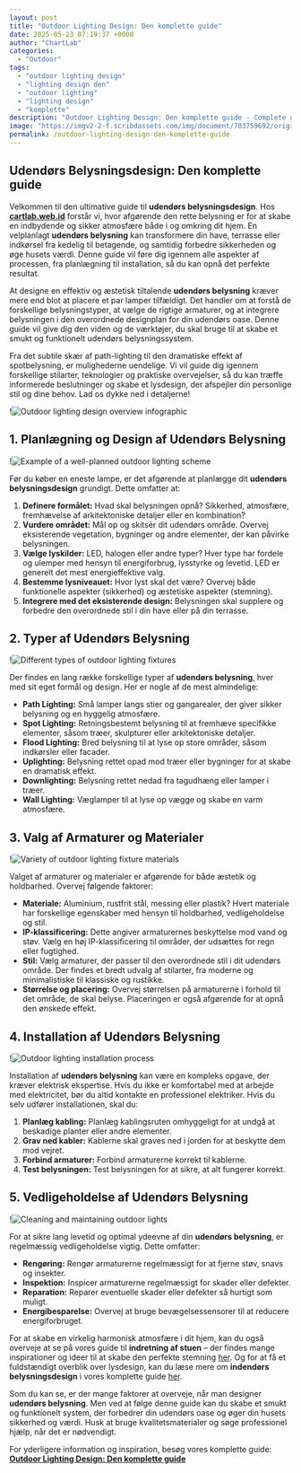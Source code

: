 ```yaml
---
layout: post
title: "Outdoor Lighting Design: Den komplette guide"
date: 2025-05-23 07:19:37 +0000
author: "ChartLab"
categories:
  - "Outdoor"
tags:
  - "outdoor lighting design"
  - "lighting design den"
  - "outdoor lighting"
  - "lighting design"
  - "komplette"
description: "Outdoor Lighting Design: Den komplette guide - Complete guide and comprehensive analysis"
image: "https://imgv2-2-f.scribdassets.com/img/document/703759692/original/07a4b7c5a6/1727095061?v=1"
permalink: /outdoor-lighting-design-den-komplette-guide
---
```


## Udendørs Belysningsdesign: Den komplette guide

<!--more-->

Velkommen til den ultimative guide til **udendørs belysningsdesign**.  Hos [**cartlab.web.id**](https://cartlab.web.id) forstår vi, hvor afgørende den rette belysning er for at skabe en indbydende og sikker atmosfære både i og omkring dit hjem.  En velplanlagt **udendørs belysning** kan transformere din have, terrasse eller indkørsel fra kedelig til betagende, og samtidig forbedre sikkerheden og øge husets værdi.  Denne guide vil føre dig igennem alle aspekter af processen, fra planlægning til installation, så du kan opnå det perfekte resultat.


At designe en effektiv og æstetisk tiltalende **udendørs belysning** kræver mere end blot at placere et par lamper tilfældigt. Det handler om at forstå de forskellige belysningstyper, at vælge de rigtige armaturer, og at integrere belysningen i den overordnede designplan for din udendørs oase.  Denne guide vil give dig den viden og de værktøjer, du skal bruge til at skabe et smukt og funktionelt udendørs belysningssystem.


Fra det subtile skær af path-lighting til den dramatiske effekt af spotbelysning, er mulighederne uendelige.  Vi vil guide dig igennem forskellige stilarter, teknologier og praktiske overvejelser, så du kan træffe informerede beslutninger og skabe et lysdesign, der afspejler din personlige stil og dine behov. Lad os dykke ned i detaljerne!


!![Outdoor lighting design overview infographic](https://imgv2-2-f.scribdassets.com/img/document/703759692/original/07a4b7c5a6/1727095061?v=1)


## 1. Planlægning og Design af Udendørs Belysning

!![Example of a well-planned outdoor lighting scheme](https://landscapelighting.co.nz/wp-content/uploads/2023/04/Outdoor-Lighting-Design-Wainui.jpg)

Før du køber en eneste lampe, er det afgørende at planlægge dit **udendørs belysningsdesign** grundigt.  Dette omfatter at:

1. **Definere formålet:** Hvad skal belysningen opnå?  Sikkerhed, atmosfære, fremhævelse af arkitektoniske detaljer eller en kombination?
2. **Vurdere området:**  Mål op og skitsér dit udendørs område.  Overvej eksisterende vegetation, bygninger og andre elementer, der kan påvirke belysningen.
3. **Vælge lyskilder:** LED, halogen eller andre typer?  Hver type har fordele og ulemper med hensyn til energiforbrug, lysstyrke og levetid. LED er generelt det mest energieffektive valg.
4. **Bestemme lysniveauet:** Hvor lyst skal det være?  Overvej både funktionelle aspekter (sikkerhed) og æstetiske aspekter (stemning).
5. **Integrere med det eksisterende design:**  Belysningen skal supplere og forbedre den overordnede stil i din have eller på din terrasse.


## 2. Typer af Udendørs Belysning

!![Different types of outdoor lighting fixtures](https://lexingtonoutdoorlighting.com/wp-content/uploads/2020/11/New-Style-Path-Light-1024x683.jpg)

Der findes en lang række forskellige typer af **udendørs belysning**, hver med sit eget formål og design.  Her er nogle af de mest almindelige:

* **Path Lighting:**  Små lamper langs stier og gangarealer, der giver sikker belysning og en hyggelig atmosfære.
* **Spot Lighting:**  Retningsbestemt belysning til at fremhæve specifikke elementer, såsom træer, skulpturer eller arkitektoniske detaljer.
* **Flood Lighting:**  Bred belysning til at lyse op store områder, såsom indkørsler eller facader.
* **Uplighting:**  Belysning rettet opad mod træer eller bygninger for at skabe en dramatisk effekt.
* **Downlighting:**  Belysning rettet nedad fra tagudhæng eller lamper i træer.
* **Wall Lighting:**  Væglamper til at lyse op vægge og skabe en varm atmosfære.


## 3. Valg af Armaturer og Materialer

!![Variety of outdoor lighting fixture materials](https://www.manufacturer.lighting/media/products/outdoor-lighting.jpg)

Valget af armaturer og materialer er afgørende for både æstetik og holdbarhed.  Overvej følgende faktorer:

* **Materiale:**  Aluminium, rustfrit stål, messing eller plastik?  Hvert materiale har forskellige egenskaber med hensyn til holdbarhed, vedligeholdelse og stil.
* **IP-klassificering:**  Dette angiver armaturernes beskyttelse mod vand og støv.  Vælg en høj IP-klassificering til områder, der udsættes for regn eller fugtighed.
* **Stil:**  Vælg armaturer, der passer til den overordnede stil i dit udendørs område.  Der findes et bredt udvalg af stilarter, fra moderne og minimalistiske til klassiske og rustikke.
* **Størrelse og placering:**  Overvej størrelsen på armaturerne i forhold til det område, de skal belyse.  Placeringen er også afgørende for at opnå den ønskede effekt.


## 4. Installation af Udendørs Belysning

!![ Outdoor lighting installation process](https://i.ytimg.com/vi/slEvHTzAXhE/maxresdefault.jpg)

Installation af **udendørs belysning** kan være en kompleks opgave, der kræver elektrisk ekspertise.  Hvis du ikke er komfortabel med at arbejde med elektricitet, bør du altid kontakte en professionel elektriker.  Hvis du selv udfører installationen, skal du:

1. **Planlæg kabling:**  Planlæg kablingsruten omhyggeligt for at undgå at beskadige planter eller andre elementer.
2. **Grav ned kabler:**  Kablerne skal graves ned i jorden for at beskytte dem mod vejret.
3. **Forbind armaturer:**  Forbind armaturerne korrekt til kablerne.
4. **Test belysningen:**  Test belysningen for at sikre, at alt fungerer korrekt.


## 5. Vedligeholdelse af Udendørs Belysning

!![Cleaning and maintaining outdoor lights](https://landscapelightingoakville.com/wp-content/uploads/2016/07/Landscape-Lighting-Cleaning-1024x866-1.jpg)

For at sikre lang levetid og optimal ydeevne af din **udendørs belysning**, er regelmæssig vedligeholdelse vigtig.  Dette omfatter:

* **Rengøring:**  Rengør armaturerne regelmæssigt for at fjerne støv, snavs og insekter.
* **Inspektion:**  Inspicer armaturerne regelmæssigt for skader eller defekter.
* **Reparation:**  Reparer eventuelle skader eller defekter så hurtigt som muligt.
* **Energibesparelse:**  Overvej at bruge bevægelsessensorer til at reducere energiforbruget.


For at skabe en virkelig harmonisk atmosfære i dit hjem, kan du også overveje at se på vores guide til **indretning af stuen** – der findes mange inspirationer og ideer til at skabe den perfekte stemning [her](cartlab.web.id/living-room-interior-design-trends-and-inspiration).  Og for at få et fuldstændigt overblik over lysdesign, kan du læse mere om **indendørs belysningsdesign** i vores komplette guide [her](cartlab.web.id/interior-lighting-design-a-complete-guide).


Som du kan se, er der mange faktorer at overveje, når man designer **udendørs belysning**.  Men ved at følge denne guide kan du skabe et smukt og funktionelt system, der forbedrer din udendørs oase og øger din husets sikkerhed og værdi. Husk at bruge kvalitetsmaterialer og søge professionel hjælp, når det er nødvendigt.

For yderligere information og inspiration, besøg vores komplette guide: [**Outdoor Lighting Design: Den komplette guide**](cartlab.web.id/outdoor-lighting-design-den-komplette-guide)
